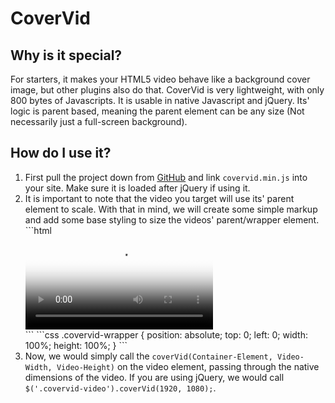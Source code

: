 CoverVid
========

Why is it special?
------------------

For starters, it makes your HTML5 video behave like a background cover image, but other plugins also do that. CoverVid is very lightweight, with only 800 bytes of Javascripts. It is usable in native Javascript and jQuery. Its' logic is parent based, meaning the parent element can be any size (Not necessarily just a full-screen background).

How do I use it?
----------------

<ol>
    <li>First pull the project down from <a href="http://github.com/stefanerickson/covervid">GitHub</a> and link <code>covervid.min.js</code> into your site. Make sure it is loaded after jQuery if using it.</li>
    <li>It is important to note that the video you target will use its' parent element to scale. With that in mind, we will create some simple markup and add some base styling to size the videos' parent/wrapper element.
```html
<div class="covervid-wrapper">
    <video class="covervid-video" autoplay loop poster="img/video-fallback.png">
        <source src="videos/clouds.webm" type="video/webm">
        <source src="videos/clouds.mp4" type="video/mp4">
    </video>
</div>
```
```css
.covervid-wrapper {
    position: absolute;
    top: 0;
    left: 0;
    width: 100%;
    height: 100%;
}
```
    </li>
    <li>Now, we would simply call the <code>coverVid(Container-Element, Video-Width, Video-Height)</code> on the video element, passing through the native dimensions of the video. If you are using jQuery, we would call <code>$('.covervid-video').coverVid(1920, 1080);</code>.</li>
</ol>
